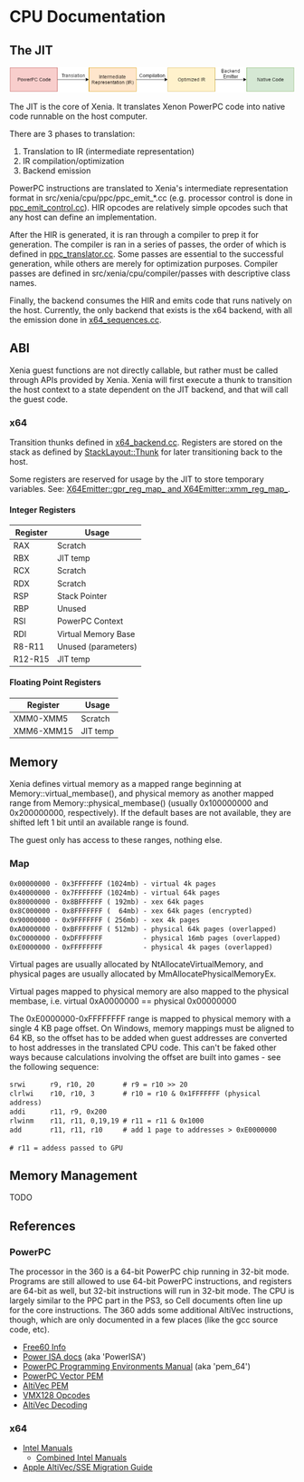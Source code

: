 # CPU Documentation

## The JIT

![JIT Diagram](images/CPU-JIT.png?raw=true)

The JIT is the core of Xenia. It translates Xenon PowerPC code into native
code runnable on the host computer.

There are 3 phases to translation:
1. Translation to IR (intermediate representation)
2. IR compilation/optimization
3. Backend emission

PowerPC instructions are translated to Xenia's intermediate representation
format in src/xenia/cpu/ppc/ppc_emit_*.cc (e.g. processor control is done in
[ppc_emit_control.cc](https://github.com/xenia-project/xenia/src/xenia/cpu/ppc/ppc_emit_control.cc)). HIR opcodes
are relatively simple opcodes such that any host can define an implementation.

After the HIR is generated, it is ran through a compiler to prep it for generation.
The compiler is ran in a series of passes, the order of which is defined in
[ppc_translator.cc](https://github.com/xenia-project/xenia/src/xenia/cpu/ppc/ppc_translator.cc). Some passes are
essential to the successful generation, while others are merely for optimization
purposes. Compiler passes are defined in src/xenia/cpu/compiler/passes with
descriptive class names.

Finally, the backend consumes the HIR and emits code that runs natively on the
host. Currently, the only backend that exists is the x64 backend, with all the
emission done in
[x64_sequences.cc](https://github.com/xenia-project/xenia/src/xenia/cpu/backend/x64/x64_sequences.cc).

## ABI

Xenia guest functions are not directly callable, but rather must be called
through APIs provided by Xenia. Xenia will first execute a thunk to transition
the host context to a state dependent on the JIT backend, and that will call the
guest code.

### x64

Transition thunks defined in [x64_backend.cc](https://github.com/xenia-project/xenia/src/xenia/cpu/backend/x64/x64_backend.cc#L389).
Registers are stored on the stack as defined by [StackLayout::Thunk](https://github.com/xenia-project/xenia/src/xenia/cpu/backend/x64/x64_stack_layout.h#L96)
for later transitioning back to the host.

Some registers are reserved for usage by the JIT to store temporary variables.
See: [X64Emitter::gpr_reg_map_ and X64Emitter::xmm_reg_map_](https://github.com/xenia-project/xenia/src/xenia/cpu/backend/x64/x64_emitter.cc#L57).

#### Integer Registers

Register | Usage
---      | ---
RAX      | Scratch
RBX      | JIT temp
RCX      | Scratch
RDX      | Scratch
RSP      | Stack Pointer
RBP      | Unused
RSI      | PowerPC Context
RDI      | Virtual Memory Base
R8-R11   | Unused (parameters)
R12-R15  | JIT temp

#### Floating Point Registers
Register   | Usage
---        | ---
XMM0-XMM5  | Scratch
XMM6-XMM15 | JIT temp

## Memory

Xenia defines virtual memory as a mapped range beginning at Memory::virtual_membase(),
and physical memory as another mapped range from Memory::physical_membase()
(usually 0x100000000 and 0x200000000, respectively). If the default bases are
not available, they are shifted left 1 bit until an available range is found.

The guest only has access to these ranges, nothing else.

### Map
```
0x00000000 - 0x3FFFFFFF (1024mb) - virtual 4k pages
0x40000000 - 0x7FFFFFFF (1024mb) - virtual 64k pages
0x80000000 - 0x8BFFFFFF ( 192mb) - xex 64k pages
0x8C000000 - 0x8FFFFFFF (  64mb) - xex 64k pages (encrypted)
0x90000000 - 0x9FFFFFFF ( 256mb) - xex 4k pages
0xA0000000 - 0xBFFFFFFF ( 512mb) - physical 64k pages (overlapped)
0xC0000000 - 0xDFFFFFFF          - physical 16mb pages (overlapped)
0xE0000000 - 0xFFFFFFFF          - physical 4k pages (overlapped)
```

Virtual pages are usually allocated by NtAllocateVirtualMemory, and
physical pages are usually allocated by MmAllocatePhysicalMemoryEx.

Virtual pages mapped to physical memory are also mapped to the physical membase,
i.e. virtual 0xA0000000 == physical 0x00000000

The 0xE0000000-0xFFFFFFFF range is mapped to physical memory with a single 4 KB
page offset. On Windows, memory mappings must be aligned to 64 KB, so the offset
has to be added when guest addresses are converted to host addresses in the
translated CPU code. This can't be faked other ways because calculations
involving the offset are built into games - see the following sequence:

```
srwi      r9, r10, 20       # r9 = r10 >> 20
clrlwi    r10, r10, 3       # r10 = r10 & 0x1FFFFFFF (physical address)
addi      r11, r9, 0x200
rlwinm    r11, r11, 0,19,19 # r11 = r11 & 0x1000
add       r11, r11, r10     # add 1 page to addresses > 0xE0000000

# r11 = addess passed to GPU
```

## Memory Management

TODO

## References

### PowerPC

The processor in the 360 is a 64-bit PowerPC chip running in 32-bit mode.
Programs are still allowed to use 64-bit PowerPC instructions, and registers
are 64-bit as well, but 32-bit instructions will run in 32-bit mode.
The CPU is largely similar to the PPC part in the PS3, so Cell documents
often line up for the core instructions. The 360 adds some additional AltiVec
instructions, though, which are only documented in a few places (like the gcc source code, etc).

* [Free60 Info](https://free60project.github.io/wiki/Xenon_(CPU))
* [Power ISA docs](https://web.archive.org/web/20140603115759/https://www.power.org/wp-content/uploads/2012/07/PowerISA_V2.06B_V2_PUBLIC.pdf) (aka 'PowerISA')
* [PowerPC Programming Environments Manual](https://web.archive.org/web/20141028181028/https://www-01.ibm.com/chips/techlib/techlib.nsf/techdocs/F7E732FF811F783187256FDD004D3797/$file/pem_64bit_v3.0.2005jul15.pdf) (aka 'pem_64')
* [PowerPC Vector PEM](https://web.archive.org/web/20130502201029/https://www-01.ibm.com/chips/techlib/techlib.nsf/techdocs/C40E4C6133B31EE8872570B500791108/$file/vector_simd_pem_v_2.07c_26Oct2006_cell.pdf)
* [AltiVec PEM](https://web.archive.org/web/20151110180336/https://cache.freescale.com/files/32bit/doc/ref_manual/ALTIVECPEM.pdf)
* [VMX128 Opcodes](http://biallas.net/doc/vmx128/vmx128.txt)
* [AltiVec Decoding](https://github.com/kakaroto/ps3ida/blob/master/plugins/PPCAltivec/src/main.cpp)

### x64

* [Intel Manuals](https://software.intel.com/en-us/articles/intel-sdm)
   * [Combined Intel Manuals](https://www.intel.com/content/dam/www/public/us/en/documents/manuals/64-ia-32-architectures-software-developer-manual-325462.pdf)
* [Apple AltiVec/SSE Migration Guide](https://developer.apple.com/legacy/library/documentation/Performance/Conceptual/Accelerate_sse_migration/Accelerate_sse_migration.pdf)
